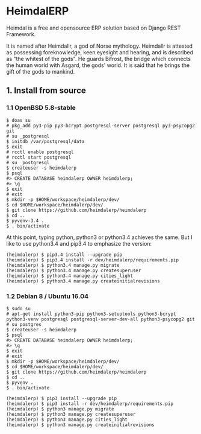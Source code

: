 # HeimdalERP

Heimdal is a free and opensource ERP solution based on Django REST Framework.

It is named after Heimdallr, a god of Norse mythology.
Heimdallr is attested as possessing foreknowledge, keen eyesight and hearing, and is described as "the whitest of the gods".
He guards Bifrost, the bridge which connects the human world with Asgard, the gods' world.
It is said that he brings the gift of the gods to mankind.

## 1. Install from source

### 1.1 OpenBSD 5.8-stable

    $ doas su
    # pkg_add py3-pip py3-bcrypt postgresql-server postgresql py3-psycopg2 git
    # su _postgresql
    $ initdb /var/postgresql/data
    $ exit
    # rcctl enable postgresql
    # rcctl start postgresql
    # su _postgresql
    $ createuser -s heimdalerp
    $ psql
    #> CREATE DATABASE heimdalerp OWNER heimdalerp;
    #> \q
    $ exit
    # exit
    $ mkdir -p $HOME/workspace/heimdalerp/dev/
    $ cd $HOME/workspace/heimdalerp/dev/
    $ git clone https://github.com/heimdalerp/heimdalerp
    $ cd ..
    $ pyvenv-3.4 .
    $ . bin/activate

At this point, typing python, python3 or python3.4 achieves the same.
But I like to use python3.4 and pip3.4 to emphasize the version:

    (heimdalerp) $ pip3.4 install --upgrade pip
    (heimdalerp) $ pip3.4 install -r dev/heimdalerp/requirements.pip
    (heimdalerp) $ python3.4 manage.py migrate
    (heimdalerp) $ python3.4 manage.py createsuperuser
    (heimdalerp) $ python3.4 manage.py cities_light
    (heimdalerp) $ python3.4 manage.py createinitialrevisions

### 1.2 Debian 8 / Ubuntu 16.04

    $ sudo su
    # apt-get install python3-pip python3-setuptools python3-bcrypt python3-venv postgresql postgresql-server-dev-all python3-psycopg2 git
    # su postgres
    $ createuser -s heimdalerp
    $ psql
    #> CREATE DATABASE heimdalerp OWNER heimdalerp;
    #> \q
    $ exit
    # exit
    $ mkdir -p $HOME/workspace/heimdalerp/dev/
    $ cd $HOME/workspace/heimdalerp/dev/
    $ git clone https://github.com/heimdalerp/heimdalerp
    $ cd ..
    $ pyvenv .
    $ . bin/activate

    (heimdalerp) $ pip3 install --upgrade pip
    (heimdalerp) $ pip3 install -r dev/heimdalerp/requirements.pip
    (heimdalerp) $ python3 manage.py migrate
    (heimdalerp) $ python3 manage.py createsuperuser
    (heimdalerp) $ python3 manage.py cities_light
    (heimdalerp) $ python3 manage.py createinitialrevisions

